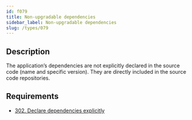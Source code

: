 ```yaml
---
id: f079
title: Non-upgradable dependencies
sidebar_label: Non-upgradable dependencies
slug: /types/079
---
```


## Description

The application’s dependencies are not explicitly declared in the source code
(name and specific version).
They are directly included in the source code repositories.

## Requirements

- [302. Declare dependencies explicitly](/criteria/source/302)
